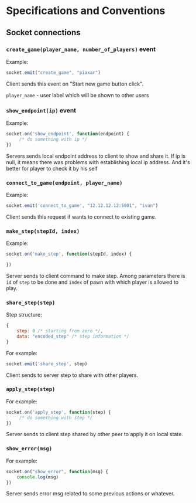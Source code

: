 # Specifications and Conventions

## Socket connections

### `create_game(player_name, number_of_players)` event

Example:

```js
socket.emit("create_game", "piaxar")
```

Client sends this event on "Start new game button click".

`player_name` - user label which will be shown to other users

### `show_endpoint(ip)` event

Example:

```js
socket.on('show_endpoint', function(endpoint) {
     /* do something with ip */
})
```

Servers sends local endpoint address to client to show and share it. 
If ip is null, it means there was problems with establishing local ip address. And it's better for player to check it by his self

### `connect_to_game(endpoint, player_name)`

Example:

```js
socket.emit('connect_to_game', "12.12.12.12:5001", "ivan")
```

Client sends this request if wants to connect to existing game.

### `make_step(stepId, index)`

Example:

```js
socket.on('make_step', function(stepId, index) {

})
```

Server sends to client command to make step. Among parameters there is `id` of `step` to be done and  `index` of pawn with which player is allowed to play.


### `share_step(step)`

Step structure:

```js
{
    step: 0 /* starting from zero */,
    data: "encoded_step" /* step information */
}
```

For example:

```js
socket.emit('share_step', step)
```

Client sends to server step to share with other players.


### `apply_step(step)`

For example:

```js
socket.on('apply_step', function(step) {
     /* do something with step */
})
```

Server sends to client step shared by other peer to apply it on local state.


### `show_error(msg)`

For example:

```js
socket.on("show_error", function(msg) {
    console.log(msg)
})
```

Server sends error msg related to some previous actions or whatever.